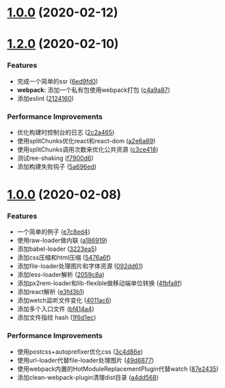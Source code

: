 # [1.0.0](https://github.com/Wxh16144/my-webpack/compare/1.2.0...1.0.0) (2020-02-12)



# [1.2.0](https://github.com/Wxh16144/my-webpack/compare/1.0.0...1.2.0) (2020-02-10)


### Features

* 完成一个简单的ssr ([6ed9fd0](https://github.com/Wxh16144/my-webpack/commit/6ed9fd0843e54085cbb039abfc1038e4ebcbda1d))
* **webpack:** 添加一个私有包使用webpack打包 ([c4a9a87](https://github.com/Wxh16144/my-webpack/commit/c4a9a87f8aaa303a26795002db30f02aa467c32a))
* 添加eslint ([2124160](https://github.com/Wxh16144/my-webpack/commit/21241602b454862b61e76add9d88019b75da9415))


### Performance Improvements

* 优化构建时控制台的日志 ([2c2a465](https://github.com/Wxh16144/my-webpack/commit/2c2a465c5d7805b40419b0d16326f6b8c61a4ae4))
* 使用splitChunks优化react和react-dom ([a2e6a89](https://github.com/Wxh16144/my-webpack/commit/a2e6a89ce91b9c9b6b5348ccebca2230fb61d419))
* 使用splitChunks调用次数来优化公共资源 ([c3ce418](https://github.com/Wxh16144/my-webpack/commit/c3ce418342cb39138ed95d5c8523658e5c53a4c5))
* 测试ree-shaking ([f7900d6](https://github.com/Wxh16144/my-webpack/commit/f7900d646bf1f7ad1e1c5fe58082d438b0acd007))
* 添加构建失败钩子 ([5a696ed](https://github.com/Wxh16144/my-webpack/commit/5a696ed2275eedbfbd47f1c41348e08cdc746358))



# [1.0.0](https://github.com/Wxh16144/my-webpack/compare/e7c8ed469f8036acf383d8ed8cfd01a3a5ff9586...1.0.0) (2020-02-08)


### Features

* 一个简单的例子 ([e7c8ed4](https://github.com/Wxh16144/my-webpack/commit/e7c8ed469f8036acf383d8ed8cfd01a3a5ff9586))
* 使用raw-loader做内联 ([a186919](https://github.com/Wxh16144/my-webpack/commit/a186919b64b1a82911fb7b0f560e5b8b6462988d))
* 添加babel-loader ([3223ea5](https://github.com/Wxh16144/my-webpack/commit/3223ea577f2d04d1e07186b43c21a96640f87aa5))
* 添加css压缩和html压缩 ([5476a6f](https://github.com/Wxh16144/my-webpack/commit/5476a6f823101701beee837f9a852a8a4a520cfd))
* 添加file-loader处理图片和字体资源 ([092dd61](https://github.com/Wxh16144/my-webpack/commit/092dd61f59ba6f28d34234279b4632535df078a8))
* 添加less-loader解析 ([2059c8a](https://github.com/Wxh16144/my-webpack/commit/2059c8a17d29c4f530c9ad414f7124ec57071476))
* 添加px2rem-loader和lib-flexible做移动端单位转换 ([4fbfa8f](https://github.com/Wxh16144/my-webpack/commit/4fbfa8f3089d920176355d716639ae2d755c0410))
* 添加react解析 ([e3fd3b1](https://github.com/Wxh16144/my-webpack/commit/e3fd3b14415d70e16576b5969e3b3f031fb3e068))
* 添加wetch监听文件变化 ([4011ac6](https://github.com/Wxh16144/my-webpack/commit/4011ac6cc5d96d758526d10fae173907d4096eef))
* 添加多个入口文件 ([bf414a4](https://github.com/Wxh16144/my-webpack/commit/bf414a4c16579d4e208a5889292b56540e0d5e0c))
* 添加文件指纹 hash ([1f6d1ec](https://github.com/Wxh16144/my-webpack/commit/1f6d1ec2e05d43e4a764f9c72fb14345c9d35651))


### Performance Improvements

* 使用postcss+autoprefixer优化css ([3c4d86e](https://github.com/Wxh16144/my-webpack/commit/3c4d86ea60605814add77d7c541b3815fecb4881))
* 使用url-loader代替file-loader处理图片 ([49d6877](https://github.com/Wxh16144/my-webpack/commit/49d6877843f6a7cf4d903b606ce3f6170983b9a4))
* 使用webpack内置的HotModuleReplacementPlugin代替watch ([87e2435](https://github.com/Wxh16144/my-webpack/commit/87e2435aefbb7740633aa97ea0096846f3332b68))
* 添加clean-webpack-plugin清理dist目录 ([a4dd568](https://github.com/Wxh16144/my-webpack/commit/a4dd5684bcdc765c5414f4e661b67671d3f9ca2a))



